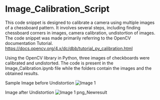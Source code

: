 # Image_Calibration_Script

This code snippet is designed to calibrate a camera using multiple images of a chessboard pattern. It involves several steps, including finding chessboard corners in images, camera calibration, undistortion of images. The code snippet was made primarily referring to the OpenCV documentation Tutorial. https://docs.opencv.org/4.x/dc/dbb/tutorial_py_calibration.html

Using the OpenCV library in Python, three images of checkboards were calibrated and undistorted. The code is present in the Image_Calibration.ipynb file while the folders contain the images and the obtained results. 

Sample Image before Undistortion
![Image 1](https://github.com/hrushipandit/Image_Calibration_Script/assets/53423940/75abadea-79ba-4385-9f5c-69d4e399de80)

Image after Undistortion
![Image 1 png_Newresult](https://github.com/hrushipandit/Image_Calibration_Script/assets/53423940/2452741c-2ffb-4ef1-b6f1-67a2c7446075)
